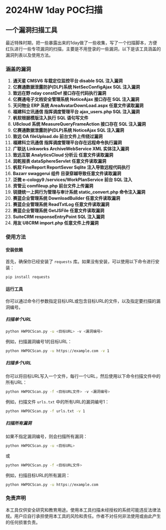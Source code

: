 # 2024HW 1day POC扫描

## 一个漏洞扫描工具

最近特殊时期，把一些暴露出来的1day做了一些收集，写了一个扫描脚本，方便红队进行一些专项漏洞的扫描，主要是不用登录的一些漏洞，以下是该工具涵盖的漏洞列表以及使用方法。

### 涵盖的漏洞

1. **通天星 CMSV6 车载定位监控平台 disable SQL 注入漏洞**
2. **亿赛通数据泄露防护(DLP)系统 NetSecConfigAjax SQL 注入漏洞**
3. **致远在野 nday constDef 接口存在代码执行漏洞**
4. **亿赛通电子文档安全管理系统 NoticeAjax 接口存在 SQL 注入漏洞**
5. **天问物业 ERP 系统 AreaAvatarDownLoad.aspx 任意文件读取漏洞**
6. **福建科立讯通信 指挥调度管理平台 ajax_users.php SQL 注入漏洞**
7. **帆软根据模版注入执行 SQL 语句写文件**
8. **U8cloud 系统 MeasureQueryFrameAction 接口存在 SQL 注入漏洞**
9. **亿赛通数据泄露防护(DLP)系统 NoticeAjax SQL 注入漏洞**
10. **致远 OA fileUpload.do 前台文件上传绕过漏洞**
11. **福建科立讯通信 指挥调度管理平台存在远程命令执行漏洞**
12. **广联达 Linkworks ArchiveWebService XML 实体注入漏洞**
13. **致远互联 AnalyticsCloud 分析云 任意文件读取漏洞**
14. **润乾报表 dataSphereServlet 任意文件读取漏洞**
15. **帆软 FineReport ReportSever Sqlite 注入导致远程代码执行**
16. **Bazarr swaggerui 组件 目录穿越导致任意文件读取漏洞**
17. **泛微 e-cology9 /services/WorkPlanService 前台 SQL 注入**
18. **资管云 comfileup.php 前台文件上传漏洞**
19. **锐捷统一上网行为管理与审计系统 static_convert.php 命令注入漏洞**
20. **赛蓝企业管理系统 DownloadBuilder 任意文件读取漏洞**
21. **赛蓝企业管理系统 ReadTxtLog 任意文件读取漏洞**
22. **赛蓝企业管理系统 GetJSFile 任意文件读取漏洞**
23. **SuiteCRM responseEntryPoint SQL 注入漏洞**
24. **用友 U8CRM import.php 任意文件上传漏洞**

### 使用方法

#### 安装依赖

首先，确保你已经安装了 `requests` 库。如果没有安装，可以使用以下命令进行安装：

```sh
pip install requests
```

#### 运行工具

你可以通过命令行参数指定目标URL或包含目标URL的文件，以及指定要扫描的漏洞编号。

##### 扫描单个URL

```sh
python HWPOCScan.py -u <目标URL> -v <漏洞编号>
```

例如，扫描漏洞编号1的目标URL：

```sh
python HWPOCScan.py -u https://example.com -v 1
```

##### 扫描多个URL

你可以将目标URL写入一个文件，每行一个URL，然后使用以下命令扫描文件中的所有URL：

```sh
python HWPOCScan.py -f <目标URL文件> -v <漏洞编号>
```

例如，扫描文件 `urls.txt` 中的所有URL的漏洞编号1：

```sh
python HWPOCScan.py -f urls.txt -v 1
```

##### 扫描所有漏洞

如果不指定漏洞编号，则会扫描所有漏洞：

```sh
python HWPOCScan.py -u <目标URL>
```

或

```sh
python HWPOCScan.py -f <目标URL文件>
```

例如，扫描目标URL的所有漏洞：

```sh
python HWPOCScan.py -u https://example.com
```

### 免责声明

本工具仅供安全研究和教育用途。使用本工具扫描未经授权的系统可能违反法律法规。用户应自行承担使用本工具的风险和责任。作者不对任何非法使用或由此产生的任何损害负责。